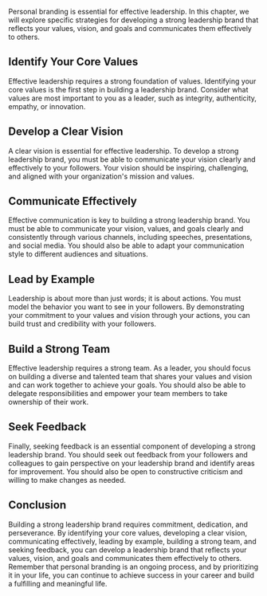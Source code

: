 
Personal branding is essential for effective leadership. In this chapter, we will explore specific strategies for developing a strong leadership brand that reflects your values, vision, and goals and communicates them effectively to others.

Identify Your Core Values
-------------------------

Effective leadership requires a strong foundation of values. Identifying your core values is the first step in building a leadership brand. Consider what values are most important to you as a leader, such as integrity, authenticity, empathy, or innovation.

Develop a Clear Vision
----------------------

A clear vision is essential for effective leadership. To develop a strong leadership brand, you must be able to communicate your vision clearly and effectively to your followers. Your vision should be inspiring, challenging, and aligned with your organization's mission and values.

Communicate Effectively
-----------------------

Effective communication is key to building a strong leadership brand. You must be able to communicate your vision, values, and goals clearly and consistently through various channels, including speeches, presentations, and social media. You should also be able to adapt your communication style to different audiences and situations.

Lead by Example
---------------

Leadership is about more than just words; it is about actions. You must model the behavior you want to see in your followers. By demonstrating your commitment to your values and vision through your actions, you can build trust and credibility with your followers.

Build a Strong Team
-------------------

Effective leadership requires a strong team. As a leader, you should focus on building a diverse and talented team that shares your values and vision and can work together to achieve your goals. You should also be able to delegate responsibilities and empower your team members to take ownership of their work.

Seek Feedback
-------------

Finally, seeking feedback is an essential component of developing a strong leadership brand. You should seek out feedback from your followers and colleagues to gain perspective on your leadership brand and identify areas for improvement. You should also be open to constructive criticism and willing to make changes as needed.

Conclusion
----------

Building a strong leadership brand requires commitment, dedication, and perseverance. By identifying your core values, developing a clear vision, communicating effectively, leading by example, building a strong team, and seeking feedback, you can develop a leadership brand that reflects your values, vision, and goals and communicates them effectively to others. Remember that personal branding is an ongoing process, and by prioritizing it in your life, you can continue to achieve success in your career and build a fulfilling and meaningful life.
